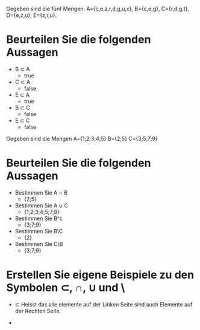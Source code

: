 Gegeben sind die fünf Mengen:
A={c,e,z,r,d,g,u,x},
B={c,e,g},
C={r,d,g,t},
D={e,z,u},
E={z,r,u}.


# Beurteilen Sie die folgenden Aussagen

- B ⊂ A
    - true
- C ⊂ A
    - false
- E ⊂ A
    - true
- B ⊂ C
    - false
- E ⊂ C
    - false


Gegeben sind die Mengen
A={1;2;3;4;5}
B={2;5}
C={3;5;7;9}

# Beurteilen Sie die folgenden Aussagen

- Bestimmen Sie A ∩ B
    - {2;5}
- Bestimmen Sie A ∪ C
    - {1;2;3;4;5;7;9}
- Bestimmen Sie B^c
    - {3;7;9}
- Bestimmen Sie B\C
    - {2}
- Bestimmen Sie C\B
    - {3;7;9}

# Erstellen Sie eigene Beispiele zu den Symbolen ⊂, ∩, ∪ und \

- ⊂ Heisst das alle elemente auf der Linken Seite sind auch Elemente auf der Rechten Seite.

- 


